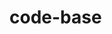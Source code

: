 # code-base

<!--
https://stackoverflow.com/questions/14379274/how-to-iterate-over-a-javascript-object

https://developer.mozilla.org/es/docs/Web/API/Document/createElement -->

